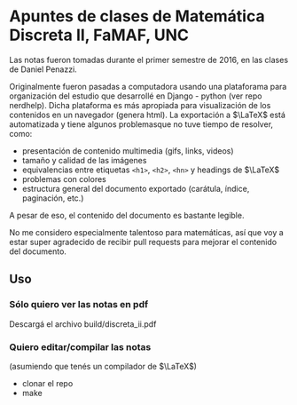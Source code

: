 # Apuntes de clases de Matemática Discreta II, FaMAF, UNC

Las notas fueron tomadas durante el primer semestre de 2016, en las clases
de Daniel Penazzi.

Originalmente fueron pasadas a computadora usando una plataforama para
organización del estudio que desarrollé en Django - python (ver repo nerdhelp).
Dicha plataforma es más apropiada para visualización de los contenidos en un
navegador (genera html). La exportación a $\LaTeX$ está automatizada y tiene
algunos problemasque no tuve tiempo de resolver, como:

- presentación de contenido multimedia (gifs, links, videos)
- tamaño y calidad de las imágenes
- equivalencias entre etiquetas `<h1>`, `<h2>`, `<hn>` y headings de $\LaTeX$
- problemas con colores
- estructura general del documento exportado (carátula, índice, paginación,
  etc.)

A pesar de eso, el contenido del documento es bastante legible.

No me considero especialmente talentoso para matemáticas, así que voy a estar
super agradecido de recibir pull requests para mejorar el contenido del
documento.


## Uso

### Sólo quiero ver las notas en pdf

Descargá el archivo build/discreta_ii.pdf

### Quiero editar/compilar las notas

(asumiendo que tenés un compilador de $\LaTeX$)

- clonar el repo
- make
